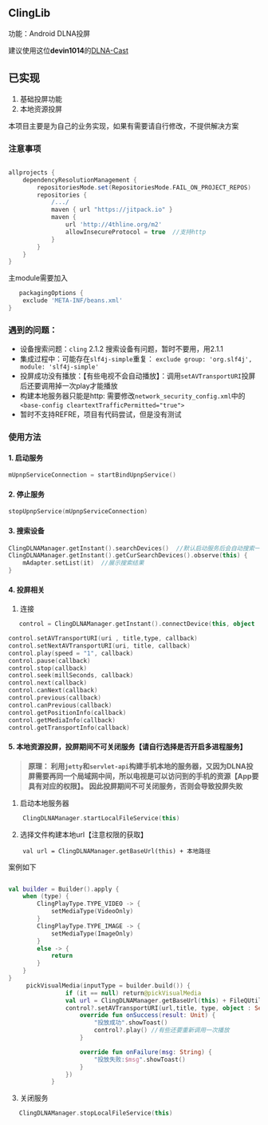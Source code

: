 ## ClingLib

功能：Android DLNA投屏

建议使用这位**devin1014**的[DLNA-Cast](https://github.com/devin1014/DLNA-Cast)


## 已实现
1. 基础投屏功能
2. 本地资源投屏

本项目主要是为自己的业务实现，如果有需要请自行修改，不提供解决方案

### 注意事项

```groovy

allprojects {
    dependencyResolutionManagement {
        repositoriesMode.set(RepositoriesMode.FAIL_ON_PROJECT_REPOS)
        repositories {
            /.../
            maven { url "https://jitpack.io" }
            maven {
                url 'http://4thline.org/m2'
                allowInsecureProtocol = true  //支持http
            }
        }
    }
}
```

主module需要加入

```groovy
   packagingOptions {
    exclude 'META-INF/beans.xml'
}
```

### 遇到的问题：
- 设备搜索问题：`cling` 2.1.2 搜索设备有问题，暂时不要用，用2.1.1
- 集成过程中：可能存在`slf4j-simple`重复： `exclude group: 'org.slf4j', module: 'slf4j-simple'`
- 投屏成功没有播放：【有些电视不会自动播放】：调用`setAVTransportURI`投屏后还要调用掉一次play才能播放 
- 构建本地服务器只能是http: 需要修改`network_security_config.xml`中的`<base-config cleartextTrafficPermitted="true">`
- 暂时不支持REFRE，项目有代码尝试，但是没有测试

### 使用方法

#### 1. 启动服务

```kotlin
mUpnpServiceConnection = startBindUpnpService()
```

#### 2. 停止服务

```kotlin
stopUpnpService(mUpnpServiceConnection)
```

#### 3. 搜索设备

```kotlin
ClingDLNAManager.getInstant().searchDevices()  //默认启动服务后会自动搜索一次
ClingDLNAManager.getInstant().getCurSearchDevices().observe(this) {
    mAdapter.setList(it)  //展示搜索结果
}
```
#### 4. 投屏相关
1. 连接
```kotlin
   control = ClingDLNAManager.getInstant().connectDevice(this, object : OnDeviceControlListener { })
```
```kotlin
control.setAVTransportURI(uri , title,type, callback)
control.setNextAVTransportURI(uri, title, callback)
control.play(speed = "1", callback)
control.pause(callback)
control.stop(callback)
control.seek(millSeconds, callback)
control.next(callback)
control.canNext(callback) 
control.previous(callback)
control.canPrevious(callback) 
control.getPositionInfo(callback)
control.getMediaInfo(callback)
control.getTransportInfo(callback)
```

#### 5. 本地资源投屏，投屏期间不可关闭服务【请自行选择是否开启多进程服务】

> **原理：
> 利用`jetty`和`servlet-api`构建手机本地的服务器，又因为DLNA投屏需要再同一个局域网中间，所以电视是可以访问到的手机的资源【App要具有对应的权限】。
> 因此投屏期间不可关闭服务，否则会导致投屏失败**


1. 启动本地服务器
```Kotlin
    ClingDLNAManager.startLocalFileService(this)
```
2. 选择文件构建本地url【注意权限的获取】
``` 
    val url = ClingDLNAManager.getBaseUrl(this) + 本地路径
```
案例如下
```Kotlin

val builder = Builder().apply {
    when (type) {
        ClingPlayType.TYPE_VIDEO -> {
            setMediaType(VideoOnly)
        }
        ClingPlayType.TYPE_IMAGE -> {
            setMediaType(ImageOnly)
        }
        else -> {
            return
        }
    }
}
     pickVisualMedia(inputType = builder.build()) {
                if (it == null) return@pickVisualMedia
                val url = ClingDLNAManager.getBaseUrl(this) + FileQUtils.getFileAbsolutePath(this, it)
                control?.setAVTransportURI(url,title, type, object : ServiceActionCallback<Unit> {
                    override fun onSuccess(result: Unit) {
                        "投放成功".showToast()
                        control?.play() //有些还要重新调用一次播放
                    }

                    override fun onFailure(msg: String) {
                        "投放失败:$msg".showToast()
                    }
                })
            }

```
3. 关闭服务
```kotlin
   ClingDLNAManager.stopLocalFileService(this)
```